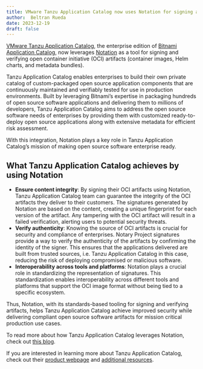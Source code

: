 ```yaml
---
title: VMware Tanzu Application Catalog now uses Notation for signing and verifying OCI artifacts
author:  Beltran Rueda
date: 2023-12-19
draft: false
---
```


[VMware Tanzu Application Catalog](https://tanzu.vmware.com/application-catalog), the enterprise edition of [Bitnami Application Catalog](https://bitnami.com/), now leverages [Notation](https://github.com/notaryproject/notation) as a tool for signing and verifying open container initiative (OCI) artifacts (container images, Helm charts, and metadata bundles).

Tanzu Application Catalog enables enterprises to build their own private catalog of custom-packaged open source application components that are continuously maintained and verifiably tested for use in production environments. Built by leveraging Bitnami’s expertise in packaging hundreds of open source software applications and delivering them to millions of developers, Tanzu Application Catalog aims to address the open source software needs of enterprises by providing them with customized ready-to-deploy open source applications along with extensive metadata for efficient risk assessment.

With this integration, Notation plays a key role in Tanzu Application Catalog’s mission of making open source software enterprise ready.

## What Tanzu Application Catalog achieves by using Notation

* **Ensure content integrity**: By signing their OCI artifacts using Notation, Tanzu Application Catalog team can guarantee the integrity of the OCI artifacts they deliver to their customers. The signatures generated by Notation are based on the content, creating a unique fingerprint for each version of the artifact. Any tampering with the OCI artifact will result in a failed verification, alerting users to potential security threats.
* **Verify authenticity**: Knowing the source of OCI artifacts is crucial for security and compliance of enterprises. Notary Project signatures provide a way to verify the authenticity of the artifacts by confirming the identity of the signer. This ensures that the applications delivered are built from trusted sources, i.e. Tanzu Application Catalog in this case, reducing the risk of deploying compromised or malicious software.
* **Interoperability across tools and platforms**: Notation plays a crucial role in standardizing the representation of signatures. This standardization enables interoperability across different tools and platforms that support the OCI image format without being tied to a specific ecosystem.

Thus, Notation, with its standards-based tooling for signing and verifying artifacts, helps Tanzu Application Catalog achieve improved security while delivering compliant open source software artifacts for mission critical production use cases.

To read more about how Tanzu Application Catalog leverages Notation, check out [this blog](https://tanzu.vmware.com/content/vmware-application-catalog-resources/tanzu-application-catalog-leverages-notation).

If you are interested in learning more about Tanzu Application Catalog, check out their [product webpage](https://tanzu.vmware.com/application-catalog) and [additional resources](https://tanzu.vmware.com/content/vmware-application-catalog-resources/jun-23-boost-developer-productivity-and-operator-confidence-with-secure-open-source-components).
